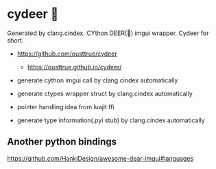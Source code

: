 # cydeer 🦌

Generated by clang.cindex. CYthon DEER(🦌) imgui wrapper.
Cydeer for short.

-   <https://github.com/ousttrue/cydeer>
    -   <https://ousttrue.github.io/cydeer/>


-   generate cython imgui call by clang.cindex automatically
-   generate ctypes wrapper struct by clang.cindex automatically
-   pointer handling idea from luajit ffi
-   generate type information(.pyi stub) by clang.cindex automatically

## Another python bindings

<https://github.com/HankiDesign/awesome-dear-imgui#languages>
